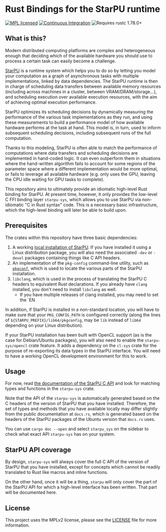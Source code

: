 # Rust Bindings for the StarPU runtime

[![MPL licensed](https://img.shields.io/badge/license-MPL-blue.svg)](./LICENSE)<!--[![Package on crates.io](https://img.shields.io/crates/v/starpu.svg)](https://crates.io/crates/starpu) [![Documentation](https://docs.rs/starpu/badge.svg)](https://docs.rs/starpu/)-->
[![Continuous Integration](https://img.shields.io/github/actions/workflow/status/HadrienG2/starpu-rs/ci.yml?branch=main)](https://github.com/HadrienG2/starpu-rs/actions?query=workflow%3A%22Continuous+Integration%22)<!--[![Code coverage](https://codecov.io/gh/HadrienG2/starpu-rs/graph/badge.svg?token=OYWLNUD9AI)](https://codecov.io/gh/HadrienG2/starpu-rs)[![CII Best Practices Summary](https://img.shields.io/cii/summary/7876)](https://www.bestpractices.dev/en/projects/7876)-->
![Requires rustc
1.78.0+](https://img.shields.io/badge/rustc-1.78.0+-lightgray.svg)

## What is this?

Modern distributed computing platforms are complex and heterogeneous enough that
deciding which of the available hardware you should use to process a certain
task can easily become a challenge.

[StarPU](https://starpu.gitlabpages.inria.fr/) is a runtime system which helps
you to do so by letting you model your computation as a graph of asynchronous
tasks with multiple implementations, linked by data dependencies. The StarPU
runtime is then in charge of scheduling data transfers between available memory
resources (including across machines in a cluster, between
VRAM/DRAM/storage...), and scheduling execution over available execution
resources, with the aim of achieving optimal execution performance.

StarPU optimizes its scheduling decisions by dynamically measuring the
performance of the various task implementations as they run, and using these
measurements to build a performance model of how available hardware performs at
the task at hand. This model is, in turn, used to inform subsequent scheduling
decisions, including subsequent runs of the full computation.

Thanks to this modeling, StarPU is often able to match the performance of
computations where data transfers and scheduling decisions are implemented in
hand-coded logic. It can even outperform them in situations where the
hand-written algorithm fails to account for some regions of the parameter space
where a different implementation would be more optimal, or fails to leverage all
available hardware (e.g. only uses the GPU, leaving the CPU idle waiting for GPU
tasks to complete).

This repository aims to ultimately provide an idiomatic high-level Rust binding
for StarPU. At present time, however, it only provides the low-level C FFI
binding layer `starpu-sys`, which allows you to use StarPU via non-idiomatic "C
in Rust syntax" code. This is a necessary basic infrastructure, which the
high-level binding will later be able to build upon.

## Prerequisites

The crates within this repository have three basic dependencies:

1. A working [local installation of
   StarPU](https://files.inria.fr/starpu/doc/html_web_installation/BuildingAndInstallingStarPU.html).
   If you have installed it using a Linux distribution package, you will also
   need the associated `-dev` or `-devel` packages containing things like C API
   headers.
2. An implementation of the `pkg-config` command-line utility, such as
   [`pkgconf`](http://pkgconf.org/features.html), which is used to locate the
   various parts of the StarPU installation.
3. `libclang`, which is used in the process of translating the StarPU C headers
   to equivalent Rust declarations. If you already have `clang` installed, you
   don't need to install `libclang` as well.
   * If you have multiple releases of clang installed, you may need to set the
     `EN

In addition, if StarPU is installed in a non-standard location, you will have to
make sure that your `PKG_CONFIG_PATH` is configured correctly (along the lines
of `${STARPU_PREFIX}/lib64/pkgconfig`, may be `lib` instead of `lib64` depending
on your Linux distribution).

If your StarPU installation has been built with OpenCL support (as is the case
for Debian/Ubuntu packages), you will also need to enable the
`starpu-sys/opencl` crate feature. It adds a dependency on the `cl-sys` crate
for the purpose of re-exporting its data types in the StarPU interface. You will
need to have a working OpenCL development environment for this to work.

## Usage

For now, read [the documentation of the StarPU C
API](https://starpu.gitlabpages.inria.fr/doc.html) and look for matching types
and functions in the `starpu-sys` crate.

Note that the API of the `starpu-sys` is automatically generated based on the C
headers of the version of StarPU that you have installed. Therefore, the set of
types and methods that you have available locally may differ slightly from the
public documentation at `docs.rs`, which is generated based on the headers of
the StarPU packages of the Ubuntu version that `docs.rs` uses.

You can use `cargo doc --open` and select `starpu_sys` on the sidebar to check
what exact API `starpu-sys` has on your system.

## StarPU API coverage

By design, `starpu-sys` will always cover the full C API of the version of
StarPU that you have installed, except for concepts which cannot be readily
translated to Rust like macros and inline functions.

On the other hand, once it will be a thing, `starpu` will only cover the part of
the StarPU API for which a high-level interface has been written. That part will
be documented here.

## License

This project uses the MPLv2 license, please see the
[LICENSE](https://github.com/hadrieng2/starpu-rs/blob/main/LICENSE) file for
more information.
